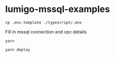 # lumigo-mssql-examples

`cp .env.template ./typescript/.env`

Fill in mssql connection and vpc details

`yarn`

`yarn deploy`
